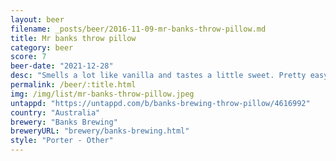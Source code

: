 ```yaml
---
layout: beer
filename: _posts/beer/2016-11-09-mr-banks-throw-pillow.md
title: Mr banks throw pillow
category: beer
score: 7
beer-date: "2021-12-28"
desc: "Smells a lot like vanilla and tastes a little sweet. Pretty easy to drink but not exciting"
permalink: /beer/:title.html
img: /img/list/mr-banks-throw-pillow.jpeg
untappd: "https://untappd.com/b/banks-brewing-throw-pillow/4616992"
country: "Australia"
brewery: "Banks Brewing"
breweryURL: "brewery/banks-brewing.html"
style: "Porter - Other"
---
```

